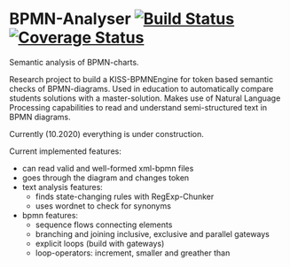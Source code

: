 # BPMN-Analyser [![Build Status](https://travis-ci.com/rathaustreppe/bpmn-analyser.svg?branch=master)](https://travis-ci.com/rathaustreppe/bpmn-analyser) [![Coverage Status](https://coveralls.io/repos/github/rathaustreppe/bpmn-analyser/badge.svg)](https://coveralls.io/github/rathaustreppe/bpmn-analyser)

Semantic analysis of BPMN-charts.

Research project to build a KISS-BPMNEngine for token based semantic checks of BPMN-diagrams.
Used in education to automatically compare students solutions with a master-solution.
Makes use of Natural Language Processing capabilities to read and understand semi-structured
text in BPMN diagrams.

Currently (10.2020) everything is under construction.

Current implemented features:
- can read valid and well-formed xml-bpmn files
- goes through the diagram and changes token
- text analysis features:
    - finds state-changing rules with RegExp-Chunker
    - uses wordnet to check for synonyms
- bpmn features:
    - sequence flows connecting elements
    - branching and joining inclusive, exclusive and parallel gateways
    - explicit loops (build with gateways)
    - loop-operators: increment, smaller and greather than
